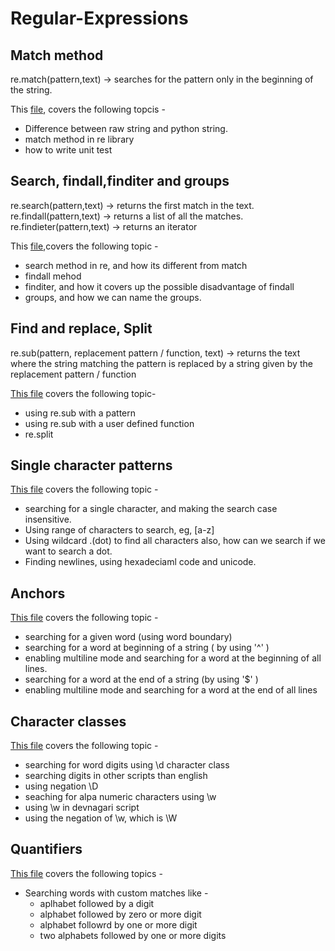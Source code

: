 # Regular-Expressions

## Match method
re.match(pattern,text) -> searches for the pattern only in the beginning of the string. 

This [file](https://github.com/hardikkamboj/Regular-Expressions/blob/main/RegularExpressionOperations-match.ipynb), covers the following topcis - 
  - Difference between raw string and python string. 
  - match method in re library
  - how to write unit test 
  
## Search, findall,finditer and groups
re.search(pattern,text) -> returns the first match in the text.
re.findall(pattern,text) -> returns a list of all the matches.
re.findieter(pattern,text) -> returns an iterator

This [file](https://github.com/hardikkamboj/Regular-Expressions/blob/main/RegularExpressionOperations-search%2Cfind_all%2Cfind_iter%2Cgroups.ipynb),covers the following topic - 
  - search method in re, and how its different from match
  - findall mehod
  - finditer, and how it covers up the possible disadvantage of findall
  - groups, and how we can name the groups.

## Find and replace, Split
re.sub(pattern, replacement pattern / function, text) -> returns the text where the string matching the pattern is replaced by a string given by the replacement pattern / function 

[This file](https://github.com/hardikkamboj/Regular-Expressions/blob/main/RegularExpressionOperations-Find%20and%20replace%2C%20split.ipynb) covers the following topic- 
  - using re.sub with a pattern 
  - using re.sub with a user defined function 
  - re.split
  
## Single character patterns
[This file](https://github.com/hardikkamboj/Regular-Expressions/blob/main/Single%20character%20pattern%2C%20wildcard.ipynb) covers the following topic - 
  - searching for a single character, and making the search case insensitive. 
  - Using range of characters to search, eg, [a-z]
  - Using wildcard .(dot) to find all characters also, how can we search if we want to search a dot.
  - Finding newlines, using hexadeciaml code and unicode. 
  
## Anchors 
[This file](https://github.com/hardikkamboj/Regular-Expressions/blob/main/Anchors.ipynb) covers the following topic - 
  - searching for a given word (using word boundary)
  - searching for a word at beginning of a string ( by using '^' )
  - enabling multiline mode and searching for a word at the beginning of all lines. 
  - searching for a word at the end of a string (by using '$' )
  - enabling multiline mode and searching for a word at the end of all lines

## Character classes
[This file](https://github.com/hardikkamboj/Regular-Expressions/blob/main/Character%20classes.ipynb) covers the following topic - 
  - searching for word digits using \d character class
  - searching digits in other scripts than english
  - using negation \D
  - seaching for alpa numeric characters using \w
  - using \w in devnagari script
  - using the negation of \w, which is \W
  
  
## Quantifiers
[This file](https://github.com/hardikkamboj/Regular-Expressions/blob/main/Quantifiers.ipynb) covers the following topics -
  - Searching words with custom matches like - 
    - aplhabet followed by a digit
    - alphabet followed by zero or more digit
    - alphabet followrd by one or more digit
    - two alphabets followed by one or more digits
